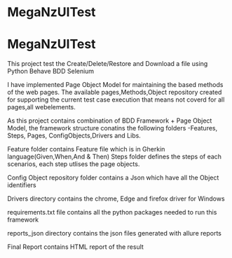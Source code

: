 # MegaNzUITest
# MegaNzUITest
This project test the Create/Delete/Restore and Download a file using Python Behave BDD Selenium

I have implemented Page Object Model for maintaining the based methods of the web pages. The available pages,Methods,Object repository created for supporting the current test case execution that means not coverd for all pages,all webelements.

As this project  contains combination of BDD Framework + Page Object Model, the framework structure conatins the following folders -Features, Steps, Pages, ConfigObjects,Drivers and Libs.

Feature folder contains Feature file which is in Gherkin language(Given,When,And & Then)
Steps folder defines the steps of each scenarios, each step utlises the page objects.

Config Object repository folder contains a Json which have all the Object identifiers


Drivers directory contains the chrome, Edge and firefox driver for Windows

requirements.txt file contains all the python packages needed to run this framework

reports_json directory contains the json files generated with allure reports

Final Report contains HTML report of the result
